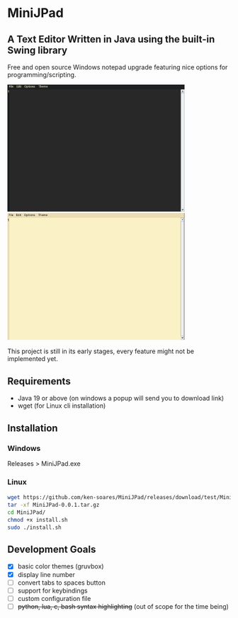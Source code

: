 # MiniJPad

## A Text Editor Written in Java using the built-in Swing library

Free and open source Windows notepad upgrade featuring nice options for programming/scripting.

<img src="screenshots/dark.png" width="400" alt="MiniJPad with gruvbox dark">
<img src="screenshots/light.png" width="400" alt="MiniJPad with gruvbox light">

This project is still in its early stages, every feature might not be implemented yet.

## Requirements

- Java 19 or above (on windows a popup will send you to download link)
- wget (for Linux cli installation)

## Installation

### Windows

Releases > MiniJPad.exe

### Linux

```bash
wget https://github.com/ken-soares/MiniJPad/releases/download/test/MiniJPad-0.0.1.tar.gz
tar -xf MiniJPad-0.0.1.tar.gz
cd MiniJPad/
chmod +x install.sh
sudo ./install.sh
```

## Development Goals

- [x] basic color themes (gruvbox)
- [x] display line number
- [ ] convert tabs to spaces button
- [ ] support for keybindings
- [ ] custom configuration file
- [ ] ~~python, lua, c, bash syntax highlighting~~ (out of scope for the time being)
